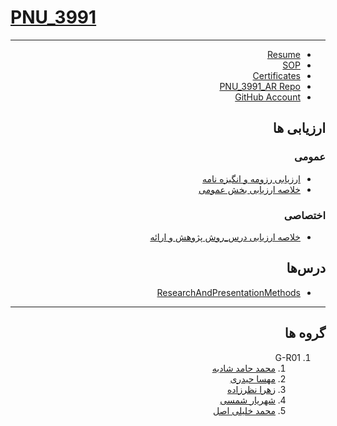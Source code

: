 # [PNU_3991](https://github.com/AliRazavi-edu/PNU_3991#TOC)

<div dir="rtl">

--------------------------

- [Resume](https://mshant1.github.io/) 
- [SOP](https://mshant1.github.io/)
- [Certificates](https://github.com/mshant1/PNU_3991_AR/tree/master/Certificates/)
- [PNU_3991_AR Repo](https://github.com/mshant1/PNU_3991_AR/)
- [GitHub Account](https://github.com/mshant1/)

## ارزیابی ها

### عمومی
- [ارزیابی رزومه و انگیزه نامه](https://github.com/mshant1/PNU_3991_AR/blob/master/Assessment/General/MS_CV_CheckList_AR_3991.pdf)
- [خلاصه ارزیابی بخش عمومی](https://github.com/mshant1/PNU_3991_AR/blob/master/Assessment/General/MS_GeneralSection_CheckList_AR_3991.pdf)


### اختصاصی
- [خلاصه ارزیابی درس_روش پژوهش و ارائه](https://github.com/mshant1/PNU_3991_AR/blob/master/Assessment/ResearchAndPresentationMethods/MS_ResearchAndPresentationMethods_CheckList_AR_3991.pdf)


## درس‌ها

- [ResearchAndPresentationMethods](https://github.com/mshant1/PNU_3991_AR/tree/master/ResearchAndPresentationMethods/)

--------------------------

## گروه ها

<a name="G-R01"></a>
1. G-R01
    1. [محمد حامد شادبه](https://github.com/AliRazavi-edu/PNU_3991/tree/master/_BSc/ResearchAndPresentationMethods/1322010_01/31_%D9%85%D8%AD%D9%85%D8%AF%D8%AD%D8%A7%D9%85%D8%AF%20%D8%B4%D8%A7%D8%AF%D8%A8%D9%87)
    2. [مهسا حیدری](https://github.com/AliRazavi-edu/PNU_3991/tree/master/_BSc/ResearchAndPresentationMethods/1322010_01/17_%D9%85%D9%87%D8%B3%D8%A7%20%D8%AD%D9%8A%D8%AF%D8%B1%D9%8A)
    3. [زهرا نظرزاده](https://github.com/AliRazavi-edu/PNU_3991/tree/master/_BSc/ResearchAndPresentationMethods/1322010_01/65_%D8%B2%D9%87%D8%B1%D8%A7%20%D9%86%D8%B8%D8%B1%D8%B2%D8%A7%D8%AF%D9%87)
    4. [شهریار شمسی](https://github.com/AliRazavi-edu/PNU_3991/tree/master/_BSc/ResearchAndPresentationMethods/1322010_01/35_%D8%B4%D9%87%D8%B1%D9%8A%D8%A7%D8%B1%20%D8%B4%D9%85%D8%B3%D9%8A)
    5. [محمد خلیلی اصل](https://github.com/AliRazavi-edu/PNU_3991/tree/master/_BSc/ResearchAndPresentationMethods/1322010_02/18_%D9%85%D8%AD%D9%85%D8%AF%20%D8%AE%D9%84%D9%8A%D9%84%D9%8A%20%D8%A7%D8%B5%D9%84)
</div>
